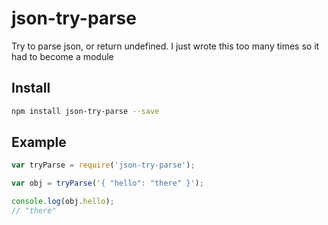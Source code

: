 # json-try-parse

Try to parse json, or return undefined. I just wrote this too many times so it
had to become a module

## Install

```sh
npm install json-try-parse --save
```

## Example

```js
var tryParse = require('json-try-parse');

var obj = tryParse('{ "hello": "there" }');

console.log(obj.hello);
// "there"
```
